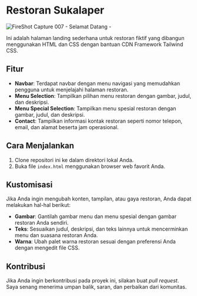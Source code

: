 # Restoran Sukalaper
![FireShot Capture 007 - Selamat Datang - ](https://github.com/sukalaper/fundamental-pemrograman/assets/65320033/3d60b70d-2158-43b2-8451-0f666d57bcba)

Ini adalah halaman landing sederhana untuk restoran fiktif yang dibangun menggunakan HTML dan CSS dengan bantuan CDN Framework Tailwind CSS.

## Fitur

- **Navbar**: Terdapat navbar dengan menu navigasi yang memudahkan pengguna untuk menjelajahi halaman restoran.
- **Menu Selection**: Tampilkan pilihan menu restoran dengan gambar, judul, dan deskripsi.
- **Menu Special Selection**: Tampilkan menu spesial restoran dengan gambar, judul, dan deskripsi.
- **Contact**: Tampilkan informasi kontak restoran seperti nomor telepon, email, dan alamat beserta jam operasional.

## Cara Menjalankan

1. Clone repositori ini ke dalam direktori lokal Anda.
2. Buka file `index.html` menggunakan browser web favorit Anda.

## Kustomisasi

Jika Anda ingin mengubah konten, tampilan, atau gaya restoran, Anda dapat melakukan hal-hal berikut:

- **Gambar**: Gantilah gambar menu dan menu spesial dengan gambar restoran Anda sendiri.
- **Teks**: Sesuaikan judul, deskripsi, dan teks lainnya untuk mencerminkan menu dan suasana restoran Anda.
- **Warna**: Ubah palet warna restoran sesuai dengan preferensi Anda dengan mengedit file CSS.

## Kontribusi

Jika Anda ingin berkontribusi pada proyek ini, silakan buat _pull request_. Saya senang menerima umpan balik, saran, dan perbaikan dari komunitas.
